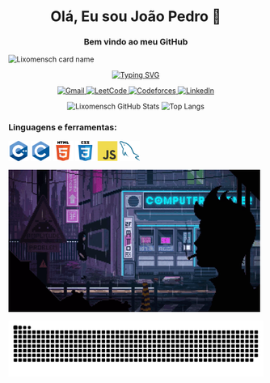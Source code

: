 
<h1 align="center">Olá, Eu sou João Pedro 👋</h1>
<h3 align="center">Bem vindo ao meu GitHub</h3>

![Lixomensch card name](https://cardivo.vercel.app/api?name=João%20Pedro&description=Tenho%2021%20anos,%20curso%20Engenharia%20de%20Computação.%20Aqui%20você%20encontrará%20uma%20variedade%20de%20projetos,%20desde%20pequenos%20scripts%20até%20aplicativos%20mais%20complexos,%20que%20refletem%20minha%20paixão%20por%20desenvolver%20soluções%20criativas%20e%20eficientes.%20Prazer%20em%20conhecer%20você%20!%20%F0%9F%9A%80&image=https://avatars.githubusercontent.com/u/104952737?v=4&backgroundColor=%23ecf0f1)  


<p align="center">
<a href="https://git.io/typing-svg"><img src="https://readme-typing-svg.herokuapp.com?font=Fira+Code&pause=1000&color=F70000&width=435&lines=Iniciando+servidor+%C3%A9lfico...;Minerando+cristais+de+CPU...;Entrando+no+labirinto+de+IFs..;Descifrando++runas+assemblycas...;Conquista+desbloqueada%3A+Bug+Slayer" alt="Typing SVG" /></a>

<p align="center">
    <a href="mailto:joaopedro.eng18@gmail.com">
        <img src="https://img.shields.io/badge/Gmail-D14836?style=for-the-badge&logo=gmail&logoColor=white" alt="Gmail">
    </a>
    <a href="https://leetcode.com/Lixomensch/" target="_blank">
        <img src="https://img.shields.io/badge/-LeetCode-FFA116?style=for-the-badge&logo=LeetCode&logoColor=black" alt="LeetCode">
    </a>
    <a href="https://codeforces.com/profile/Lixomensch" target="_blank">
        <img src="https://img.shields.io/badge/Codeforces-445f9d?style=for-the-badge&logo=Codeforces&logoColor=white" alt="Codeforces">
    </a>
    <a href="https://www.linkedin.com/in/joão-pedro-lemes-queiroz-910629232/" target="_blank">
        <img src="https://img.shields.io/badge/LinkedIn-0077B5?style=for-the-badge&logo=linkedin&logoColor=white" alt="LinkedIn">
    </a>

  
<p align="center">
    <img src="https://github-readme-stats.vercel.app/api?username=Lixomensch&show_icons=true&theme=tokyonight" alt="Lixomensch GitHub Stats" style="width: auto; height: 200px;">
    <img src="https://github-readme-stats.vercel.app/api/top-langs/?username=Lixomensch&layout=donut" alt="Top Langs" style="width: auto; height: 200px;">
</p>
  
<h3 align="left">Linguagens e ferramentas:</h3>
<p align="left">
  <img src="https://raw.githubusercontent.com/devicons/devicon/master/icons/cplusplus/cplusplus-original.svg" alt="c++" width="40" height="40"/>
  <img src="https://raw.githubusercontent.com/devicons/devicon/master/icons/c/c-original.svg" alt="c" width="40" height="40"/>
  <img src="https://raw.githubusercontent.com/devicons/devicon/master/icons/html5/html5-original-wordmark.svg" alt="html5" width="40" height="40"/>
  <img src="https://raw.githubusercontent.com/devicons/devicon/master/icons/css3/css3-original-wordmark.svg" alt="css3" width="40" height="40"/>
  <img src="https://raw.githubusercontent.com/devicons/devicon/master/icons/javascript/javascript-original.svg" alt="javascript" width="40" height="40"/>
    <img src="https://raw.githubusercontent.com/devicons/devicon/master/icons/mysql/mysql-original.svg" alt="SQL" width="40" height="40"/>
</p>  

![Ayo Gif](https://github.com/Lixomensch/Lixomensch/blob/main/.github/workflows/ayo.gif)

<p><img align="center" alt="snake eating my contributions" src="https://raw.githubusercontent.com/Lixomensch/Lixomensch/output/github-contribution-grid-snake-dark.svg" width="1000" />
